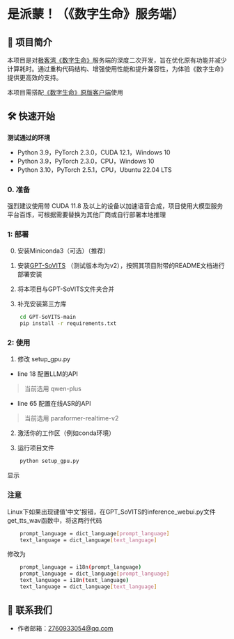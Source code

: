 # 是派蒙！（《数字生命》服务端）

## 🚀 项目简介

本项目是对[极客湾《数字生命》](https://github.com/zixiiu/Digital_Life_Server)服务端的深度二次开发，旨在优化原有功能并减少计算耗时。通过重构代码结构、增强使用性能和提升兼容性，为体验《数字生命》提供更高效的支持。

本项目需搭配[《数字生命》原版客户端](https://github.com/QSWWLTN/DigitalLife)使用

## 🛠️ 快速开始

**测试通过的环境**
- Python 3.9，PyTorch 2.3.0，CUDA 12.1，Windows 10
- Python 3.9，PyTorch 2.3.0，CPU，Windows 10
- Python 3.10，PyTorch 2.5.1，CPU，Ubuntu 22.04 LTS

### 0. 准备

强烈建议使用带 CUDA 11.8 及以上的设备以加速语音合成，项目使用大模型服务平台百炼，可根据需要替换为其他厂商或自行部署本地推理

### 1: 部署

0. 安装Miniconda3（可选）（推荐）

1. 安装[GPT-SoVITS](https://github.com/RVC-Boss/GPT-SoVITS/tree/20240821v2?tab=readme-ov-file) （测试版本均为v2），按照其项目附带的README文档进行部署安装

2. 将本项目与GPT-SoVITS文件夹合并

3. 补充安装第三方库

```bash
    cd GPT-SoVITS-main
    pip install -r requirements.txt
```

### 2: 使用

1. 修改 setup_gpu.py

- line 18  配置LLM的API
> 当前选用 qwen-plus
 
- line 65  配置在线ASR的API
> 当前选用 paraformer-realtime-v2

2. 激活你的工作区（例如conda环境）

3. 运行项目文件

```bash
    python setup_gpu.py
```
显示

### 注意

Linux下如果出现键值'中文'报错，在GPT_SoVITS的inference_webui.py文件get_tts_wav函数中，将这两行代码

```bash
    prompt_language = dict_language[prompt_language]
    text_language = dict_language[text_language]
```

修改为

```bash
    prompt_language = i18n(prompt_language)
    prompt_language = dict_language[prompt_language]
    text_language = i18n(text_language)
    text_language = dict_language[text_language]
```

## 📢 联系我们
- 作者邮箱：2760933054@qq.com
